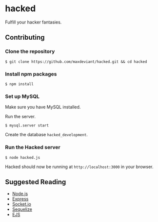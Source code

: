 hacked
======

Fulfill your hacker fantasies.

Contributing
------------

### Clone the repository
`$ git clone https://github.com/maxdeviant/hacked.git && cd hacked`

### Install npm packages

`$ npm install`

### Set up MySQL

Make sure you have MySQL installed.

Run the server.

`$ mysql.server start`

Create the database `hacked_development`.

### Run the Hacked server

`$ node hacked.js`

Hacked should now be running at `http://localhost:3000` in your browser.

Suggested Reading
-----------------

* [Node.js](http://nodejs.org/documentation/)
* [Express](http://expressjs.com/4x/api.html)
* [Socket.io](http://socket.io/docs/)
* [Sequelize](http://sequelizejs.com/docs)
* [EJS](http://www.embeddedjs.com/getting_started.html)
